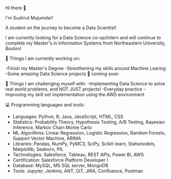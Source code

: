 Hi there 👋

I'm Sushrut Mujumdar!

A student on the journey to become a Data Scientist!

I am currently looking for a Data Science co-op/intern  and will continue to complete my Master's in Information Systems from Northeastern University, Boston!

🌱 Things I am currently working on:

-Finish my Master's Degree
-Strenthening my skills around Machine Learing
-Some amazing Data Science projects 🚀 coming soon

💪 Things I am challenging myself with:
-Implementing Data Science to solve real world problems, and NOT JUST projects!
-Everyday practice
-Improving my skill set implementation using the AWS environment

💻 Programming languages and tools:
- Languages: Python, R, Java, JavaScript, HTML, CSS
- Statistics: Probability Theory, Hypothesis Testing, A/B Testing, Bayesian Inference, Markov Chain Monte Carlo
- ML Algorithms: Linear Regression, Logistic Regression, Random Forests, Support Vector Machine, ARIMA 
- Libraries: Pandas, NumPy, PyMC3, SciPy, Scikit-learn, Statsmodels, Matplotlib, Seaborn, PIL
- Technologies: Salesforce, Tableau, REST APIs, Power BI, AWS 
- Certification: Salesforce Platform Developer I 
- Database: MySQL, MS SQL server, MongoDB
- Tools: Jupyter, Jenkins, ANT, GIT, JIRA, Confluence, Postman
